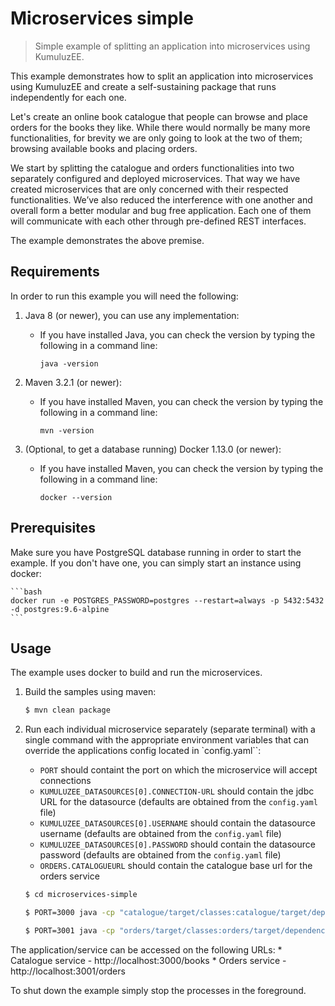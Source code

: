 # Microservices simple

> Simple example of splitting an application into microservices using KumuluzEE.

This example demonstrates how to split an application into microservices using KumuluzEE and create a self-sustaining
package that runs independently for each one.

Let's create an online book catalogue that people can browse and place orders for the books they like.
While there would normally be many more functionalities, for brevity we are only going to look at the two of them;
browsing available books and placing orders.

We start by splitting the catalogue and orders functionalities into two separately configured and deployed microservices.
That way we have created microservices that are only concerned with their respected functionalities.
We’ve also reduced the interference with one another and overall form a better modular and bug free application.
Each one of them will communicate with each other through pre-defined REST interfaces.

The example demonstrates the above premise.

## Requirements

In order to run this example you will need the following:

1. Java 8 (or newer), you can use any implementation:
    * If you have installed Java, you can check the version by typing the following in a command line:
        
        ```
        java -version
        ```

2. Maven 3.2.1 (or newer):
    * If you have installed Maven, you can check the version by typing the following in a command line:
        
        ```
        mvn -version
        ```
        
3. (Optional, to get a database running) Docker 1.13.0 (or newer):
    * If you have installed Maven, you can check the version by typing the following in a command line:
    
        ```
        docker --version
        ```
    
## Prerequisites

Make sure you have PostgreSQL database running in order to start the example. If you don't have one, you can simply start
an instance using docker:

    ```bash
    docker run -e POSTGRES_PASSWORD=postgres --restart=always -p 5432:5432 -d postgres:9.6-alpine
    ```

## Usage

The example uses docker to build and run the microservices.

1. Build the samples using maven:

    ```bash
    $ mvn clean package
    ```

2. Run each individual microservice separately (separate terminal) with a single command with the appropriate environment variables that can override the applications config located in `config.yaml``:
    * `PORT` should containt the port on which the microservice will accept connections
    * `KUMULUZEE_DATASOURCES[0].CONNECTION-URL` should contain the jdbc URL for the datasource (defaults are obtained from the `config.yaml` file)
    * `KUMULUZEE_DATASOURCES[0].USERNAME` should contain the datasource username (defaults are obtained from the `config.yaml` file)
    * `KUMULUZEE_DATASOURCES[0].PASSWORD` should contain the datasource password (defaults are obtained from the `config.yaml` file)
    * `ORDERS.CATALOGUEURL` should contain the catalogue base url for the orders service
    
    ```bash
    $ cd microservices-simple   
 
    $ PORT=3000 java -cp "catalogue/target/classes:catalogue/target/dependency/*" com.kumuluz.ee.EeApplication
    
    $ PORT=3001 java -cp "orders/target/classes:orders/target/dependency/*" com.kumuluz.ee.EeApplication
    ```
    
The application/service can be accessed on the following URLs:
    * Catalogue service - http://localhost:3000/books
    * Orders service - http://localhost:3001/orders

To shut down the example simply stop the processes in the foreground.